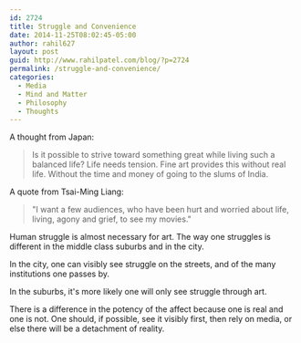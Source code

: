 ```yaml
---
id: 2724
title: Struggle and Convenience
date: 2014-11-25T08:02:45-05:00
author: rahil627
layout: post
guid: http://www.rahilpatel.com/blog/?p=2724
permalink: /struggle-and-convenience/
categories:
  - Media
  - Mind and Matter
  - Philosophy
  - Thoughts
---
```

A thought from Japan:
<blockquote>Is it possible to strive toward something great while living such a balanced life? Life needs tension. Fine art provides this without real life. Without the time and money of going to the slums of India.</blockquote>

A quote from Tsai-Ming Liang:
<blockquote>"I want a few audiences, who have been hurt and worried about life, living, agony and grief, to see my movies."</blockquote>

Human struggle is almost necessary for art. The way one struggles is different in the middle class suburbs and in the city.

In the city, one can visibly see struggle on the streets, and of the many institutions one passes by.

In the suburbs, it's more likely one will only see struggle through art.

There is a difference in the potency of the affect because one is real and one is not. One should, if possible, see it visibly first, then rely on media, or else there will be a detachment of reality.